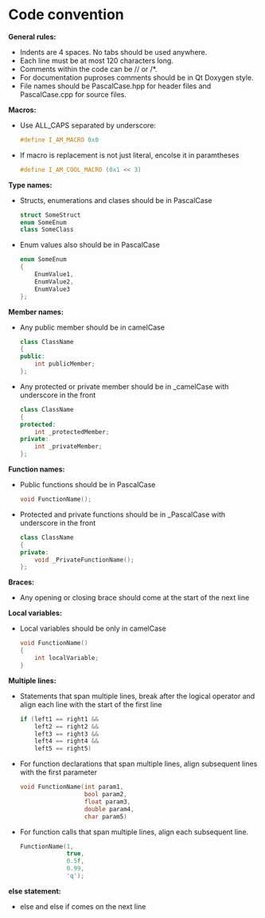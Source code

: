 # Code convention

**General rules:**
* Indents are 4 spaces. No tabs should be used anywhere.
* Each line must be at most 120 characters long.
* Comments within the code can be // or /*.
* For documentation puproses comments should be in Qt Doxygen style.
* File names should be PascalCase.hpp for header files and PascalCase.cpp for source files.

**Macros:**
* Use ALL_CAPS separated by underscore:
  ```cpp
  #define I_AM_MACRO 0x0
  ```
* If macro is replacement is not just literal, encolse it in paramtheses
  ```cpp
  #define I_AM_COOL_MACRO (0x1 << 3)
  ```
  
**Type names:**
* Structs, enumerations and clases should be in PascalCase
  ```cpp
  struct SomeStruct
  enum SomeEnum
  class SomeClass 
  ```
* Enum values also should be in PascalCase
  ```cpp
  enum SomeEnum
  {
      EnumValue1,
	  EnumValue2,
	  EnumValue3
  };
  ```

**Member names:**
* Any public member should be in camelCase
  ```cpp
  class ClassName
  {
  public:
      int publicMember;
  };
  ```
* Any protected or private member should be in _camelCase with underscore in the front
  ```cpp
  class ClassName
  {
  protected:
      int _protectedMember;
  private:
      int _privateMember;
  };
  ```

**Function names:**
* Public functions should be in PascalCase
  ```cpp
  void FunctionName();
  ```
* Protected and private functions should be in _PascalCase with underscore in the front
  ```cpp
  class ClassName
  {
  private:
      void _PrivateFunctionName();
  };
  ```

**Braces:**
* Any opening or closing brace should come at the start of the next line

**Local variables:**
* Local variables should be only in camelCase
  ```cpp
  void FunctionName()
  {
      int localVariable;
  }
  ```

**Multiple lines:**
* Statements that span multiple lines, break after the logical operator 
  and align each line with the start of the first line
  ```cpp
  if (left1 == right1 &&
      left2 == right2 &&
      left3 == right3 &&
      left4 == right4 &&
      left5 == right5) 
  ```
* For function declarations that span multiple lines, align subsequent lines with the first parameter
  ```cpp
  void FunctionName(int param1,
                    bool param2,
                    float param3,
                    double param4,
                    char param5)
  ```
* For function calls that span multiple lines, align each subsequent line.
  ```cpp
  FunctionName(1,
               true,
               0.5f,
               0.99,
               'q');
  ```

**else statement:**
* else and else if comes on the next line
